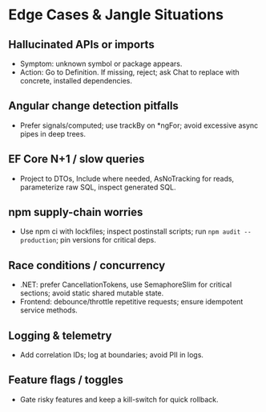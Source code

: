# Edge Cases & Jangle Situations

## Hallucinated APIs or imports
- Symptom: unknown symbol or package appears.
- Action: Go to Definition. If missing, reject; ask Chat to replace with concrete, installed dependencies.

## Angular change detection pitfalls
- Prefer signals/computed; use trackBy on *ngFor; avoid excessive async pipes in deep trees.

## EF Core N+1 / slow queries
- Project to DTOs, Include where needed, AsNoTracking for reads, parameterize raw SQL, inspect generated SQL.

## npm supply-chain worries
- Use npm ci with lockfiles; inspect postinstall scripts; run `npm audit --production`; pin versions for critical deps.

## Race conditions / concurrency
- .NET: prefer CancellationTokens, use SemaphoreSlim for critical sections; avoid static shared mutable state.
- Frontend: debounce/throttle repetitive requests; ensure idempotent service methods.

## Logging & telemetry
- Add correlation IDs; log at boundaries; avoid PII in logs.

## Feature flags / toggles
- Gate risky features and keep a kill-switch for quick rollback.
